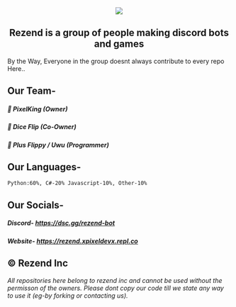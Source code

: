 <center> <img src = "https://capsule-render.vercel.app/api?type=waving&color=gradient&height=210&section=header&text=Rezend&fontSize=65&fontAlignY=35&animation=twinkling&fontColor=gradient&desc=Discord Bot Community&descSize=200)"></img> </center>

<h2><center>Rezend is a group of people making discord bots and games</center></h2>
By the Way, Everyone in the group doesnt always contribute to every repo Here..

## Our Team-
##### 🔹 PixelKing (Owner)
##### 🔹 Dice Flip (Co-Owner)
##### 🔹 Plus Flippy / Uwu (Programmer) 

## Our Languages-
`Python:60%, C#-20% Javascript-10%, Other-10%`

## Our Socials-
##### Discord- https://dsc.gg/rezend-bot
##### Website- https://rezend.xpixeldevx.repl.co

## © Rezend Inc
_All repositories here belong to rezend inc and cannot be used without the permisson of the owners._
_Please dont copy our code till we state any way to use it (eg-by forking or contacting us)._



